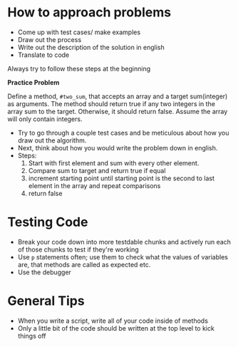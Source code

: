 # How to approach problems

* Come up with test cases/ make examples
* Draw out the process
* Write out the description of the solution in english
* Translate to code 

Always try to follow these steps at the beginning

**Practice Problem**

Define a method, `#two_sum`, that accepts an array and a target sum(integer) as arguments. The method should return true if any two integers in the array sum to the target. Otherwise, it should return false. Assume the array will only contain integers. 

* Try to go through a couple test cases and be meticulous about how you draw out the algorithm.
* Next, think about how you would write the problem down in english.
* Steps:
    1.  Start with first element and sum with every other element.
    2. Compare sum to target and return true if equal
    3. increment starting point until starting point is the second to last element in the array and repeat comparisons 
    4. return false

# Testing Code

* Break your code down into more testdable chunks and actively run each of those chunks to test if they're working
* Use `p` statements often; use them to check what the values of variables are, that methods are called as expected etc.
* Use the debugger

# General Tips

* When you write a script, write all of your code inside of methods
* Only a little bit of the code should be written at the top level to kick things off

